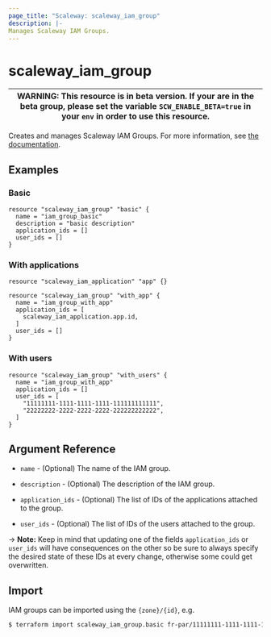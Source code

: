 ```yaml
---
page_title: "Scaleway: scaleway_iam_group"
description: |-
Manages Scaleway IAM Groups.
---
```


# scaleway_iam_group

| WARNING: This resource is in beta version. If your are in the beta group, please set the variable `SCW_ENABLE_BETA=true` in your `env` in order to use this resource. |
|-----------------------------------------------------------------------------------------------------------------------------------------------------------------------|

Creates and manages Scaleway IAM Groups.
For more information, see [the documentation](https://developers.scaleway.com/en/products/iam/api/v1alpha1/#groups-f592eb).

## Examples

### Basic

```hcl
resource "scaleway_iam_group" "basic" {
  name = "iam_group_basic"
  description = "basic description"
  application_ids = []
  user_ids = []
}
```

### With applications

```hcl
resource "scaleway_iam_application" "app" {}

resource "scaleway_iam_group" "with_app" {
  name = "iam_group_with_app"
  application_ids = [
    scaleway_iam_application.app.id,
  ]
  user_ids = []
}
```

### With users

```hcl
resource "scaleway_iam_group" "with_users" {
  name = "iam_group_with_app"
  application_ids = []
  user_ids = [
    "11111111-1111-1111-1111-111111111111",
    "22222222-2222-2222-2222-222222222222",
  ]
}
```

## Argument Reference

- `name` - (Optional) The name of the IAM group.

- `description` - (Optional) The description of the IAM group.

- `application_ids` - (Optional) The list of IDs of the applications attached to the group.

- `user_ids` - (Optional) The list of IDs of the users attached to the group.

-> **Note:** Keep in mind that updating one of the fields `application_ids` or `user_ids` will have consequences on the
other so be sure to always specify the desired state of these IDs at every change, otherwise some could get overwritten.

## Import

IAM groups can be imported using the `{zone}/{id}`, e.g.

```bash
$ terraform import scaleway_iam_group.basic fr-par/11111111-1111-1111-1111-111111111111
```
